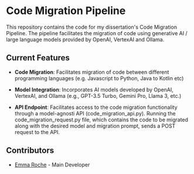 # Code Migration Pipeline

This repository contains the code for my dissertation's Code Migration Pipeline. The pipeline facilitates the migration of code using generative AI / large language models provided by OpenAI, VertexAI and Ollama.

## Current Features

- **Code Migration**: Facilitates migration of code between different programming languages (e.g. Javascript to Python, Java to Kotlin etc)

- **Model Integration**: Incorporates AI models developed by OpenAI, VertexAI, and Ollama (e.g., GPT-3.5 Turbo, Gemini Pro, Llama 3, etc.)

- **API Endpoint**: Facilitates access to the code migration functionality through a model-agnosti API (code_migration_api.py). Running the code_migration_request.py file, which contains the code to be migrated along with the desired model and migration prompt, sends a POST request to the API.

## Contributors

- [Emma Roche](https://github.com/emmaroche) - Main Developer
